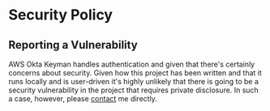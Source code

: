 # Security Policy

## Reporting a Vulnerability

AWS Okta Keyman handles authentication and given that there's certainly concerns about security. Given how this project
has been written and that it runs locally and is user-driven it's highly unlikely that there is going to be a security
vulnerability in the project that requires private disclosure. In such a case, however, please 
[contact](https://www.nathanv.com/contact) me directly.